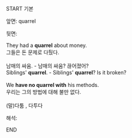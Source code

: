 START
기본

앞면:
quarrel


뒷면:
<div><div><div>They had a <strong>quarrel</strong> about money. </div><div>그들은 돈 문제로 다퉜다.</div><div><span><br></span></div><div><span>남매의 싸움. - 남매의 싸움? 끊어졌어?</span></div></div><div><div><span>Siblings' <strong>quarrel</strong>. - Siblings' <strong>quarrel</strong>? Is it broken?</span></div></div></div><div><br></div><div><div>We <b>have no quarrel with</b> his methods. </div><div>우리는 그의 방법에 대해 불만 없다.</div></div><div><br></div><div>(말)다툼 , 다투다</div>


해석:
<!--ID: 1746614454513-->
END